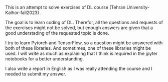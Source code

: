 This is an attempt to solve exercises of DL course (Tehran University-Kalhor-fall2023) .

The goal is to learn coding of DL. Therefor, all the questions and requests of the exercises might not be solved, but enough answers are given that a good understading of the requested topic is done.

I try to learn Pytorch and TensorFlow, so a question might be answered with both of these libraries. And sometimes, one of these libraries might be used.
I will write as much as explaining that I think is required in the jpyter notebooks for a better understanding.

I also write a report in English as I was really attending the course and I needed to submit my answer.
